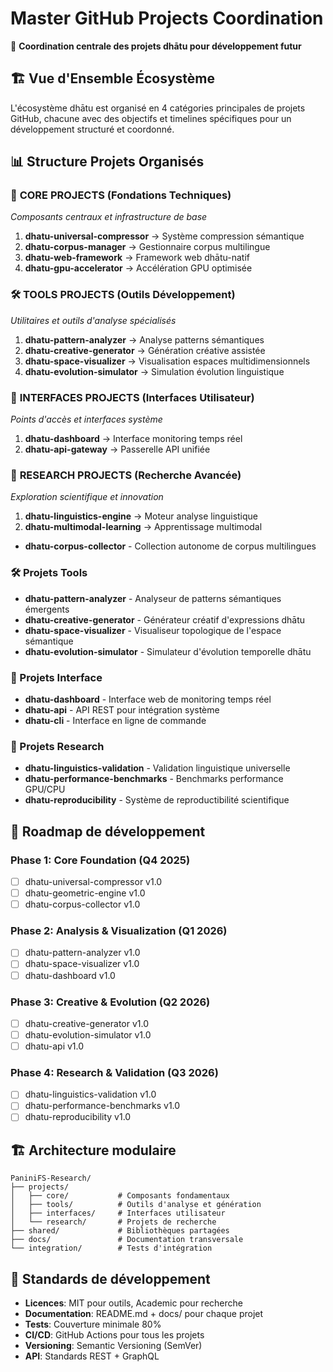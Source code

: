 # Master GitHub Projects Coordination

🎯 **Coordination centrale des projets dhātu pour développement futur**

## 🏗️ Vue d'Ensemble Écosystème

L'écosystème dhātu est organisé en 4 catégories principales de projets GitHub, chacune avec des objectifs et timelines spécifiques pour un développement structuré et coordonné.

## 📊 Structure Projets Organisés

### 🔧 **CORE PROJECTS** (Fondations Techniques)
*Composants centraux et infrastructure de base*

1. **dhatu-universal-compressor** → Système compression sémantique
2. **dhatu-corpus-manager** → Gestionnaire corpus multilingue 
3. **dhatu-web-framework** → Framework web dhātu-natif
4. **dhatu-gpu-accelerator** → Accélération GPU optimisée

### 🛠️ **TOOLS PROJECTS** (Outils Développement) 
*Utilitaires et outils d'analyse spécialisés*

1. **dhatu-pattern-analyzer** → Analyse patterns sémantiques
2. **dhatu-creative-generator** → Génération créative assistée
3. **dhatu-space-visualizer** → Visualisation espaces multidimensionnels
4. **dhatu-evolution-simulator** → Simulation évolution linguistique

### 🚪 **INTERFACES PROJECTS** (Interfaces Utilisateur)
*Points d'accès et interfaces système*

1. **dhatu-dashboard** → Interface monitoring temps réel
2. **dhatu-api-gateway** → Passerelle API unifiée

### 🔬 **RESEARCH PROJECTS** (Recherche Avancée)
*Exploration scientifique et innovation*

1. **dhatu-linguistics-engine** → Moteur analyse linguistique
2. **dhatu-multimodal-learning** → Apprentissage multimodal
- **dhatu-corpus-collector** - Collection autonome de corpus multilingues

### 🛠️ Projets Tools
- **dhatu-pattern-analyzer** - Analyseur de patterns sémantiques émergents
- **dhatu-creative-generator** - Générateur créatif d'expressions dhātu
- **dhatu-space-visualizer** - Visualiseur topologique de l'espace sémantique
- **dhatu-evolution-simulator** - Simulateur d'évolution temporelle dhātu

### 📱 Projets Interface
- **dhatu-dashboard** - Interface web de monitoring temps réel
- **dhatu-api** - API REST pour intégration système
- **dhatu-cli** - Interface en ligne de commande

### 🔬 Projets Research
- **dhatu-linguistics-validation** - Validation linguistique universelle
- **dhatu-performance-benchmarks** - Benchmarks performance GPU/CPU
- **dhatu-reproducibility** - Système de reproductibilité scientifique

## 🚀 Roadmap de développement

### Phase 1: Core Foundation (Q4 2025)
- [ ] dhatu-universal-compressor v1.0
- [ ] dhatu-geometric-engine v1.0
- [ ] dhatu-corpus-collector v1.0

### Phase 2: Analysis & Visualization (Q1 2026)
- [ ] dhatu-pattern-analyzer v1.0
- [ ] dhatu-space-visualizer v1.0
- [ ] dhatu-dashboard v1.0

### Phase 3: Creative & Evolution (Q2 2026)
- [ ] dhatu-creative-generator v1.0
- [ ] dhatu-evolution-simulator v1.0
- [ ] dhatu-api v1.0

### Phase 4: Research & Validation (Q3 2026)
- [ ] dhatu-linguistics-validation v1.0
- [ ] dhatu-performance-benchmarks v1.0
- [ ] dhatu-reproducibility v1.0

## 🏗️ Architecture modulaire

```
PaniniFS-Research/
├── projects/
│   ├── core/           # Composants fondamentaux
│   ├── tools/          # Outils d'analyse et génération
│   ├── interfaces/     # Interfaces utilisateur
│   └── research/       # Projets de recherche
├── shared/             # Bibliothèques partagées
├── docs/               # Documentation transversale
└── integration/        # Tests d'intégration
```

## 📝 Standards de développement

- **Licences**: MIT pour outils, Academic pour recherche
- **Documentation**: README.md + docs/ pour chaque projet
- **Tests**: Couverture minimale 80%
- **CI/CD**: GitHub Actions pour tous les projets
- **Versioning**: Semantic Versioning (SemVer)
- **API**: Standards REST + GraphQL